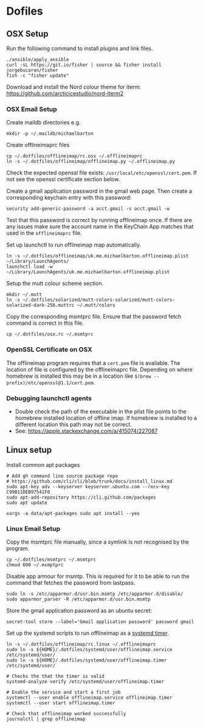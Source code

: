 # Dofiles

## OSX Setup

Run the following command to install plugins and link files.

```console
./ansible/apply_ansible
curl -sL https://git.io/fisher | source && fisher install jorgebucaran/fisher
fish -c "fisher update"
```

Download and install the Nord colour theme for iterm:
https://github.com/arcticicestudio/nord-iterm2

### OSX Email Setup

Create maildb directories e.g.

    mkdir -p ~/.maildb/michaelbarton

Create offlineimaprc files

    cp ~/.dotfiles/offlineimap/rc.osx ~/.offlineimaprc
    ln -s ~/.dotfiles/offlineimap/offlineimap.py ~/.offlineimap.py

Check the expected openssl file exists: `/usr/local/etc/openssl/cert.pem`. If
not see the openssl certificate section below.

Create a gmail application password in the gmail web page. Then create a
corresponding keychain entry with this password:

    security add-generic-password -a acct.gmail -s acct.gmail -w

Test that this password is correct by running offlineimap once. If there are
any issues make sure the account name in the KeyChain App matches that used in
the `offlineimaprc` file.

Set up launchctl to run offlineimap map automatically.

    ln -s ~/.dotfiles/offlineimap/uk.me.michaelbarton.offlineimap.plist ~/Library/LaunchAgents/
    launchctl load -w ~/Library/LaunchAgents/uk.me.michaelbarton.offlineimap.plist

Setup the mutt colour scheme section.

    mkdir ~/.mutt
    ln -s ~/.dotfiles/solarized/mutt-colors-solarized/mutt-colors-solarized-dark-256.muttrc ~/.mutt/colors

Copy the corresponding msmtprc file. Ensure that the password fetch command is
correct in this file.

    cp ~/.dotfiles/osx.rc ~/.msmtprc

### OpenSSL Certificate on OSX

The offlineimap program requires that a `cert.pem` file is available. The
location of file is configured by the offlineimaprc file. Depending on where
homebrew is installed this may be in a location like `$(brew --prefix)/etc/openssl@1.1/cert.pem`.

### Debugging launchctl agents

- Double check the path of the executable in the plist file points to the
  homebrew installed location of offline imap. If homebrew is installed to a
  different location this path may not be correct.
- See: https://apple.stackexchange.com/a/415074/227087

## Linux setup

Install common apt packages

    # Add gh command line source package repo
    # https://github.com/cli/cli/blob/trunk/docs/install_linux.md
    sudo apt-key adv --keyserver keyserver.ubuntu.com --recv-key C99B11DEB97541F0
    sudo apt-add-repository https://cli.github.com/packages
    sudo apt update

    xargs -a data/apt-packages sudo apt install --yes

### Linux Email Setup

Copy the msmtprc file manually, since a symlink is not recognised by the
program.

    cp ~/.dotfiles/msmtprc ~/.msmtprc
    chmod 600 ~/.msmptprc

Disable app armour for msmtp. This is required for it to be able to run the
command that fetches the password from lastpass.

    sudo ln -s /etc/apparmor.d/usr.bin.msmtp /etc/apparmor.d/disable/
    sudo apparmor_parser -R /etc/apparmor.d/usr.bin.msmtp

Store the gmail application password as an ubuntu secret:

    secret-tool store --label='Gmail application password' password gmail

Set up the systemd scripts to run offlineimap as a [systemd timer][].

    ln -s ~/.dotfiles/offlineimap/rc.linux ~/.offlineimaprc
    sudo ln -s ${HOME}/.dotfiles/systemd/user/offlineimap.service /etc/systemd/user/
    sudo ln -s ${HOME}/.dotfiles/systemd/user/offlineimap.timer /etc/systemd/user/

    # Checks the that the timer is valid
    systemd-analyze verify /etc/systemd/user/offlineimap.timer

    # Enable the service and start a first job
    systemctl --user enable offlineimap.service offlineimap.timer
    systemctl --user start offlineimap.timer

    # Check that offlineimap worked successfully
    journalctl | grep offlineimap

[systemd timer]: https://aishpant.dev/blog/mailing-lists/
